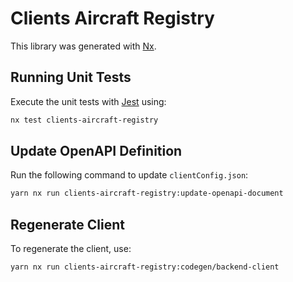 # Clients Aircraft Registry

This library was generated with [Nx](https://nx.dev).

## Running Unit Tests

Execute the unit tests with [Jest](https://jestjs.io) using:

```bash
nx test clients-aircraft-registry
```

## Update OpenAPI Definition

Run the following command to update `clientConfig.json`:

```bash
yarn nx run clients-aircraft-registry:update-openapi-document
```

## Regenerate Client

To regenerate the client, use:

```bash
yarn nx run clients-aircraft-registry:codegen/backend-client
```